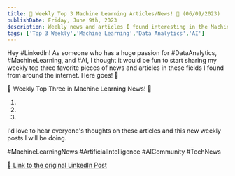 ```yaml
---
title: 📰 Weekly Top 3 Machine Learning Articles/News! 🤖 (06/09/2023) 
publishDate: Friday, June 9th, 2023
description: Weekly news and articles I found interesting in the Machine Learning world.
tags: ['Top 3 Weekly','Machine Learning','Data Analytics','AI']
---
```


Hey #LinkedIn! As someone who has a huge passion for #DataAnalytics, #MachineLearning, and #AI, I thought it would be fun to start sharing my weekly top three favorite pieces of news and articles in these fields I found from around the internet. Here goes! 🙌

📰 Weekly Top Three in Machine Learning News! 🤖

1. 

2. 

3. 



I'd love to hear everyone's thoughts on these articles and this new weekly posts I will be doing.

#MachineLearningNews #ArtificialIntelligence #AICommunity #TechNews

[🔗 Link to the original LinkedIn Post](https://www.linkedin.com/feed/)